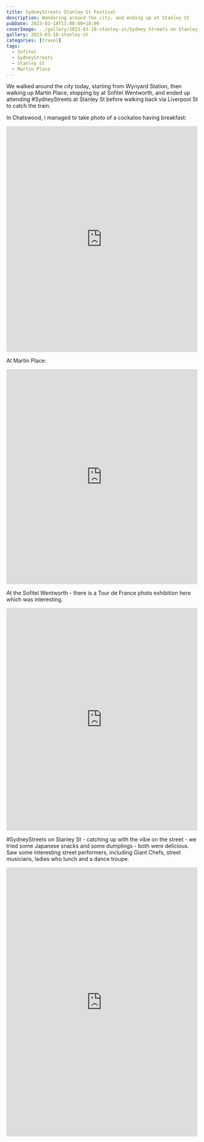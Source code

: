 ```yaml
---
title: SydneyStreets Stanley St Festival
description: Wandering around the city, and ending up at Stanley St
pubDate: 2023-03-18T11:00:00+10:00
coverImage: ../gallery/2023-03-18-stanley-st/Sydney Streets on Stanley.jpeg
gallery: 2023-03-18-stanley-st
categories: [travel]
tags:
  - Sofitel
  - SydneyStreets
  - Stanley St
  - Martin Place
---
```


We walked around the city today, starting from Wynyard Station, then walking up Martin Place, stopping by at Sofitel Wentworth, and ended up attending #SydneyStreets at Stanley St before walking back via Liverpool St to catch the train.

In Chatswood, I managed to take photo of a cockatoo having breakfast:

<iframe src="https://www.facebook.com/plugins/post.php?href=https%3A%2F%2Fwww.facebook.com%2Fchris1.tham%2Fposts%2Fpfbid02SsMvztR2CutvfvAexauXUtNxKmqCMutZm33rzRtnr7H2pJPkUHRbjgN4dcxyVKnDl&show_text=true&width=500" width="500" height="590" style="border:none;overflow:hidden" scrolling="no" frameborder="0" allowfullscreen="true" allow="autoplay; clipboard-write; encrypted-media; picture-in-picture; web-share"></iframe>

At Martin Place:

<iframe src="https://www.facebook.com/plugins/post.php?href=https%3A%2F%2Fwww.facebook.com%2Fchris1.tham%2Fposts%2Fpfbid02QuEhy6iY4YyUjoomEy6GhxLpkxKRTusJKnZ8PjSGFxq6qhqc3mYiSFKqhTQPqgdQl&show_text=true&width=500" width="500" height="562" style="border:none;overflow:hidden" scrolling="no" frameborder="0" allowfullscreen="true" allow="autoplay; clipboard-write; encrypted-media; picture-in-picture; web-share"></iframe>

At the Sofitel Wentworth - there is a Tour de France photo exhibition here which was interesting.

<iframe src="https://www.facebook.com/plugins/post.php?href=https%3A%2F%2Fwww.facebook.com%2Fchris1.tham%2Fposts%2Fpfbid02UUqzgNU6thKyNxTcEusFU2XQ78LBUK7scpm6graLsoGBoKZhiqMJurmwgqPs1yuil&show_text=true&width=500" width="500" height="582" style="border:none;overflow:hidden" scrolling="no" frameborder="0" allowfullscreen="true" allow="autoplay; clipboard-write; encrypted-media; picture-in-picture; web-share"></iframe>

#SydneyStreets on Stanley St - catching up with the vibe on the street - we tried some Japanese snacks and some dumplings - both were delicious. Saw some interesting street performers, including Giant Chefs, street musicians, ladies who lunch and a dance troupe.

<iframe src="https://www.facebook.com/plugins/post.php?href=https%3A%2F%2Fwww.facebook.com%2Fchris1.tham%2Fposts%2Fpfbid02ksjnCEat3YPAAwcVXFM3ty6s3CrSeudGUeJeitMomgsRcdmRk4psy86rRhLBKhs4l&show_text=true&width=500" width="500" height="703" style="border:none;overflow:hidden" scrolling="no" frameborder="0" allowfullscreen="true" allow="autoplay; clipboard-write; encrypted-media; picture-in-picture; web-share"></iframe>
